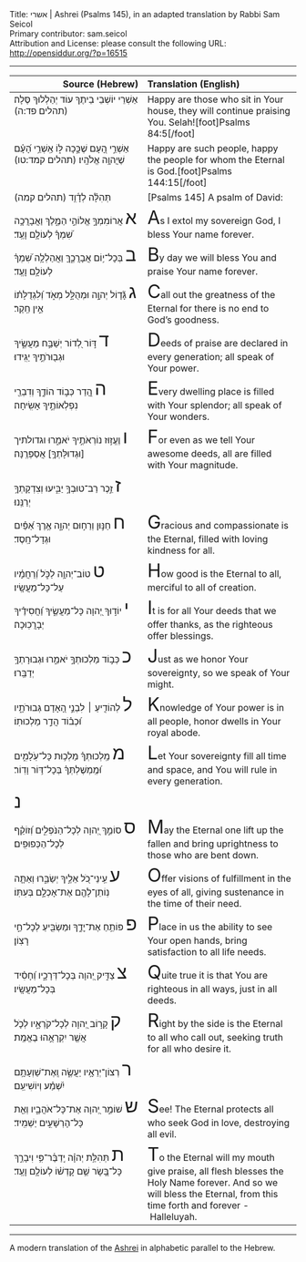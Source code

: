 <html>
<head></head>
<body>
Title: אשרי | Ashrei (Psalms 145), in an adapted translation by Rabbi Sam Seicol<br />
Primary contributor: sam.seicol<br />
Attribution and License: please consult the following URL: <a href="http://opensiddur.org/?p=16515">http://opensiddur.org/?p=16515</a>
<p />
<hr />

<table style="margin-left: auto;margin-right: auto;" class="draggable">
<thead><tr><th id="x" style="text-align: right;">Source (Hebrew)</th><th style="text-align: left;">Translation (English)</th></tr></thead>
<tbody>
<tr>
<td style="vertical-align:top;" width="46%">
<div class="liturgy"><span lang="he">
אַשְׁרֵי יוֹשְׁבֵי בֵיתֶךָ עוֹד יְהַלְלוּךָ סֶּלָה׃ (תהלים פד:ה)
</span></div>
</td>
 
<td style="vertical-align:top;" width="53%">
<div class="english">
Happy are those who sit in Your house, they will continue praising You. Selah![foot]Psalms 84:5[/foot]
</div></td>
</tr>


<tr>
<td style="vertical-align:top;" width="46%">
<div class="liturgy"><span lang="he">
אַשְׁרֵ֣י הָ֭עָם שֶׁכָּ֣כָה לּ֑וֹ אַֽשְׁרֵ֥י הָ֝עָ֗ם שֶׁיֲהוָ֥ה אֱלֹהָֽיו׃ (תהלים קמד:טו)
    </span></div>
</td>
 
<td style="vertical-align:top;" width="53%">
<div class="english">
Happy are such people, happy the people for whom the Eternal is God.[foot]Psalms 144:15[/foot]
</div></td>
</tr>


<tr>
<td style="vertical-align:top;" width="46%">
<div class="liturgy"><span lang="he">
(תהלים קמה) תְּהִלָּ֗ה לְדָ֫וִ֥ד 
</span></div>
</td>
 
<td style="vertical-align:top;" width="53%">
<div class="english">
[Psalms 145] A psalm of David:
</div></td>
</tr>


<tr>
<td style="vertical-align:top;" width="46%">
<div class="liturgy"><span lang="he">
<span style="font-size:xx-large;">א</span>&nbsp;אֲרוֹמִמְךָ֣ אֱלוֹהַ֣י הַמֶּ֑לֶךְ וַאֲבָרֲכָ֥ה שִׁ֝מְךָ֗ לְעוֹלָ֥ם וָעֶֽד׃ 
</span></div>
</td>
 
<td style="vertical-align:top;" width="53%">
<div class="english">
<span style="font-size:xx-large;">A</span>s I extol my sovereign God, I bless Your name forever.
</div></td>
</tr>


<tr>
<td style="vertical-align:top;" width="46%">
<div class="liturgy"><span lang="he">
<span style="font-size:xx-large;">ב</span>&nbsp;בְּכָל־י֥וֹם אֲבָרֲכֶ֑ךָּ וַאֲהַלְלָ֥ה שִׁ֝מְךָ֗ לְעוֹלָ֥ם וָעֶֽד׃ 
</span></div>
</td>
 
<td style="vertical-align:top;" width="53%">
<div class="english">
<span style="font-size:xx-large;">B</span>y day we will bless You and praise Your name forever.
</div></td>
</tr>


<tr>
<td style="vertical-align:top;" width="46%">
<div class="liturgy"><span lang="he">
<span style="font-size:xx-large;">ג</span>&nbsp;גָּ֘ד֤וֹל יְהוָ֣ה וּמְהֻלָּ֣ל מְאֹ֑ד וְ֝לִגְדֻלָּת֗וֹ אֵ֣ין חֵֽקֶר׃ 
</span></div>
</td>
 
<td style="vertical-align:top;" width="53%">
<div class="english">
<span style="font-size:xx-large;">C</span>all out the greatness of the Eternal for there is no end to God’s goodness.
</div></td>
</tr>


<tr>
<td style="vertical-align:top;" width="46%">
<div class="liturgy"><span lang="he">
<span style="font-size:xx-large;">ד</span>&nbsp;דּ֣וֹר לְ֭דוֹר יְשַׁבַּ֣ח מַעֲשֶׂ֑יךָ וּגְב֖וּרֹתֶ֣יךָ יַגִּֽידוּ׃ 
</span></div>
</td>
 
<td style="vertical-align:top;" width="53%">
<div class="english">
<span style="font-size:xx-large;">D</span>eeds of praise are declared in every generation; all speak of Your power.
</div></td>
</tr>


<tr>
<td style="vertical-align:top;" width="46%">
<div class="liturgy"><span lang="he">
<span style="font-size:xx-large;">ה</span>&nbsp;הֲ֭דַר כְּב֣וֹד הוֹדֶ֑ךָ וְדִבְרֵ֖י נִפְלְאוֹתֶ֣יךָ אָשִֽׂיחָה׃ 
</span></div>
</td>
 
<td style="vertical-align:top;" width="53%">
<div class="english">
<span style="font-size:xx-large;">E</span>very dwelling place is filled with Your splendor; all speak of Your wonders.
</div></td>
</tr>


<tr>
<td style="vertical-align:top;" width="46%">
<div class="liturgy"><span lang="he">
<span style="font-size:xx-large;">ו</span>&nbsp;וֶעֱז֣וּז נוֹרְאֹתֶ֣יךָ יֹאמֵ֑רוּ וגדולתיך [וּגְדוּלָּתְךָ֥] אֲסַפְּרֶֽנָּה׃ 
</span></div>
</td>
 
<td style="vertical-align:top;" width="53%">
<div class="english">
<span style="font-size:xx-large;">F</span>or even as we tell Your awesome deeds, all are filled with Your magnitude.
</div></td>
</tr>


<tr>
<td style="vertical-align:top;" width="46%">
<div class="liturgy"><span lang="he">
<span style="font-size:xx-large;">ז</span>&nbsp;זֵ֣כֶר רַב־טוּבְךָ֣ יַבִּ֑יעוּ וְצִדְקָתְךָ֥ יְרַנֵּֽנוּ׃ 
</span></div>
</td>
 
<td style="vertical-align:top;" width="53%">
<div class="english">

</div></td>
</tr>


<tr>
<td style="vertical-align:top;" width="46%">
<div class="liturgy"><span lang="he">
<span style="font-size:xx-large;">ח</span>&nbsp;חַנּ֣וּן וְרַח֣וּם יְהוָ֑ה אֶ֥רֶךְ אַ֝פַּ֗יִם וּגְדָל־חָֽסֶד׃ 
</span></div>
</td>
 
<td style="vertical-align:top;" width="53%">
<div class="english">
<span style="font-size:xx-large;">G</span>racious and compassionate is the Eternal, filled with loving kindness for all.
</div></td>
</tr>


<tr>
<td style="vertical-align:top;" width="46%">
<div class="liturgy"><span lang="he">
<span style="font-size:xx-large;">ט</span>&nbsp;טוֹב־יְהוָ֥ה לַכֹּ֑ל וְ֝רַחֲמָ֗יו עַל־כָּל־מַעֲשָֽׂיו׃ 
</span></div>
</td>
 
<td style="vertical-align:top;" width="53%">
<div class="english">
<span style="font-size:xx-large;">H</span>ow good is the Eternal to all, merciful to all of creation.
</div></td>
</tr>


<tr>
<td style="vertical-align:top;" width="46%">
<div class="liturgy"><span lang="he">
<span style="font-size:xx-large;">י</span>&nbsp;יוֹד֣וּךָ יְ֭הוָה כָּל־מַעֲשֶׂ֑יךָ וַ֝חֲסִידֶ֗יךָ יְבָרֲכֽוּכָה׃ 
</span></div>
</td>
 
<td style="vertical-align:top;" width="53%">
<div class="english">
<span style="font-size:xx-large;">I</span>t is for all Your deeds that we offer thanks, as the righteous offer blessings.
</div></td>
</tr>


<tr>
<td style="vertical-align:top;" width="46%">
<div class="liturgy"><span lang="he">
<span style="font-size:xx-large;">כ</span>&nbsp;כְּב֣וֹד מַלְכוּתְךָ֣ יֹאמֵ֑רוּ וּגְבוּרָתְךָ֥ יְדַבֵּֽרוּ׃ 
</span></div>
</td>
 
<td style="vertical-align:top;" width="53%">
<div class="english">
<span style="font-size:xx-large;">J</span>ust as we honor Your sovereignty, so we speak of Your might.
</div></td>
</tr>


<tr>
<td style="vertical-align:top;" width="46%">
<div class="liturgy"><span lang="he">
<span style="font-size:xx-large;">ל</span>&nbsp;לְהוֹדִ֤יעַ ׀ לִבְנֵ֣י הָ֭אָדָם גְּבוּרֹתָ֑יו וּ֝כְב֗וֹד הֲדַ֣ר מַלְכוּתֽוֹ׃ 
</span></div>
</td>
 
<td style="vertical-align:top;" width="53%">
<div class="english">
<span style="font-size:xx-large;">K</span>nowledge of Your power is in all people, honor dwells in Your royal abode.
</div></td>
</tr>


<tr>
<td style="vertical-align:top;" width="46%">
<div class="liturgy"><span lang="he">
<span style="font-size:xx-large;">מ</span>&nbsp;מַֽלְכוּתְךָ֗ מַלְכ֥וּת כָּל־עֹֽלָמִ֑ים וּ֝מֶֽמְשֶׁלְתְּךָ֗ בְּכָל־דּ֥וֹר וָדֽוֹר׃ 
</span></div>
</td>
 
<td style="vertical-align:top;" width="53%">
<div class="english">
<span style="font-size:xx-large;">L</span>et Your sovereignty fill all time and space, and You will rule in every generation.
</div></td>
</tr>


<tr>
<td style="vertical-align:top;" width="46%">
<div class="liturgy"><span lang="he">
<span style="font-size:xx-large;">נ</span>&nbsp;
</span></div>
</td>
 
<td style="vertical-align:top;" width="53%">
<div class="english">

</div></td>
</tr>


<tr>
<td style="vertical-align:top;" width="46%">
<div class="liturgy"><span lang="he">
<span style="font-size:xx-large;">ס</span>&nbsp;סוֹמֵ֣ךְ יְ֭הוָה לְכָל־הַנֹּפְלִ֑ים וְ֝זוֹקֵ֗ף לְכָל־הַכְּפוּפִֽים׃ 
</span></div>
</td>
 
<td style="vertical-align:top;" width="53%">
<div class="english">
<span style="font-size:xx-large;">M</span>ay the Eternal one lift up the fallen and bring uprightness to those who are bent down.
</div></td>
</tr>


<tr>
<td style="vertical-align:top;" width="46%">
<div class="liturgy"><span lang="he">
<span style="font-size:xx-large;">ע</span>&nbsp;עֵֽינֵי־כֹ֭ל אֵלֶ֣יךָ יְשַׂבֵּ֑רוּ וְאַתָּ֤ה נֽוֹתֵן־לָהֶ֖ם אֶת־אָכְלָ֣ם בְּעִתּֽוֹ׃ 
</span></div>
</td>
 
<td style="vertical-align:top;" width="53%">
<div class="english">
<span style="font-size:xx-large;">O</span>ffer visions of fulfillment in the eyes of all, giving sustenance in the time of their need.
</div></td>
</tr>


<tr>
<td style="vertical-align:top;" width="46%">
<div class="liturgy"><span lang="he">
<span style="font-size:xx-large;">פ</span>&nbsp;פּוֹתֵ֥חַ אֶת־יׇדֶ֑ךָ וּמַשְׂבִּ֖יעַ לְכָל־חַ֣י רָצֽוֹן׃ 
</span></div>
</td>
 
<td style="vertical-align:top;" width="53%">
<div class="english">
<span style="font-size:xx-large;">P</span>lace in us the ability to see Your open hands, bring satisfaction to all life needs.
</div></td>
</tr>


<tr>
<td style="vertical-align:top;" width="46%">
<div class="liturgy"><span lang="he">
<span style="font-size:xx-large;">צ</span>&nbsp;צַדִּ֣יק יְ֭הוָה בְּכָל־דְּרָכָ֑יו וְ֝חָסִ֗יד בְּכָל־מַעֲשָֽׂיו׃ 
</span></div>
</td>
 
<td style="vertical-align:top;" width="53%">
<div class="english">
<span style="font-size:xx-large;">Q</span>uite true it is that You are righteous in all ways, just in all deeds.
</div></td>
</tr>


<tr>
<td style="vertical-align:top;" width="46%">
<div class="liturgy"><span lang="he">
<span style="font-size:xx-large;">ק</span>&nbsp;קָר֣וֹב יְ֭הוָה לְכָל־קֹרְאָ֑יו לְכֹ֤ל אֲשֶׁ֖ר יִקְרָאֻ֣הוּ בֶאֱמֶֽת׃ 
</span></div>
</td>
 
<td style="vertical-align:top;" width="53%">
<div class="english">
<span style="font-size:xx-large;">R</span>ight by the side is the Eternal to all who call out, seeking truth for all who desire it.
</div></td>
</tr>


<tr>
<td style="vertical-align:top;" width="46%">
<div class="liturgy"><span lang="he">
<span style="font-size:xx-large;">ר</span>&nbsp;רְצוֹן־יְרֵאָ֥יו יַעֲשֶׂ֑ה וְֽאֶת־שַׁוְעָתָ֥ם יִ֝שְׁמַ֗ע וְיוֹשִׁיעֵֽם׃ 
</span></div>
</td>
 
<td style="vertical-align:top;" width="53%">
<div class="english">

</div></td>
</tr>


<tr>
<td style="vertical-align:top;" width="46%">
<div class="liturgy"><span lang="he">
<span style="font-size:xx-large;">ש</span>&nbsp;שׁוֹמֵ֣ר יְ֭הוָה אֶת־כָּל־אֹהֲבָ֑יו וְאֵ֖ת כָּל־הָרְשָׁעִ֣ים יַשְׁמִֽיד׃ 
</span></div>
</td>
 
<td style="vertical-align:top;" width="53%">
<div class="english">
<span style="font-size:xx-large;">S</span>ee! The Eternal protects all who seek God in love, destroying all evil.
</div></td>
</tr>


<tr>
<td style="vertical-align:top;" width="46%">
<div class="liturgy"><span lang="he">
<span style="font-size:xx-large;">ת</span>&nbsp;תְּהִלַּ֥ת יְהוָ֗ה יְֽדַבֶּ֫ר־פִּ֥י וִיבָרֵ֣ךְ כָּל־בָּ֭שָׂר שֵׁ֥ם קָדְשׁ֗וֹ לְעוֹלָ֥ם וָעֶֽד׃
</span></div>
</td>
 
<td style="vertical-align:top;" width="53%">
<div class="english">
<span style="font-size:xx-large;">T</span>o the Eternal will my mouth give praise, all flesh blesses the Holy Name forever.
And so we will bless the Eternal, from this time forth and forever - Halleluyah.
</div></td>
</tr>
</tbody></table>

<hr />

A modern translation of the <a href="https://en.wikipedia.org/wiki/Ashrei">Ashrei</a> in alphabetic parallel to the Hebrew.
</body>
</html>